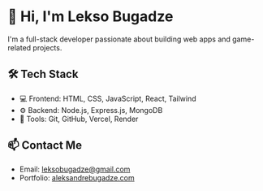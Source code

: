 # 👋 Hi, I'm Lekso Bugadze

I'm a full-stack developer passionate about building web apps and game-related projects.

## 🛠️ Tech Stack
- 💻 Frontend: HTML, CSS, JavaScript, React, Tailwind
- ⚙️ Backend: Node.js, Express.js, MongoDB
- 🧪 Tools: Git, GitHub, Vercel, Render

## 📫 Contact Me
- Email: leksobugadze@gmail.com
- Portfolio: [aleksandrebugadze.com](https://www.aleksandrebugadze.com)


